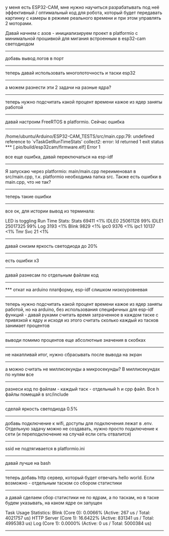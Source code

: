 у меня есть ESP32-CAM, мне нужно научиться разрабатывать под неё эффективный / оптимальный код для робота, который будет передавать картинку с камеры в режиме реального времени и при этом управлять 2 моторами.

Давай начнем с азов - инициализируем проект в platformio с  минимальной прошивкой для мигания встроенным в esp32-cam светодиодом

---

добавь вывод логов в порт

---

теперь давай использовать многопоточность и таски esp32

---

а можем разнести эти 2 задачи на разные ядра?

---

теперь нужно подсчитать какой процент времени кажое из ядер заняты работой

---

давай настроим FreeRTOS в platformio. Сейчас ошибка

---

/home/ubuntu/Arduino/ESP32-CAM_TESTS/src/main.cpp:79: undefined reference to `vTaskGetRunTimeStats'
collect2: error: ld returned 1 exit status
*** [.pio/build/esp32cam/firmware.elf] Error 1

все еще ошибка, давай переключаться на esp-idf

---

Я запускаю через platformio:
main/main.cpp переименовал в src/main.cpp, т.к. platformio необходима папка src.
Также есть ошибки в main.cpp, что не так?

---

теперь такие ошибки

---

все ок, для истории вывод из терминала:

LED is toggling
Run Time Stats:
Stats           69411           <1%
IDLE0           25061128                99%
IDLE1           25017325                99%
Log             3193            <1%
Blink           9829            <1%
ipc0            9376            <1%
ipc1            10137           <1%
Tmr Svc         21              <1%

---

давай снизим яркость светодиода до 20%

---

есть ошибки x3

---

давай разнесам по отдельным файлам код

---

*** откат на arduino платформу, esp-idf слишком низкоуровневая

---

теперь нужно подсчитать какой процент времени кажое из ядер заняты работой, но на arduino, без использования специфичных для esp-idf функций - давай руками считать время затраченное в каждом таске с привязкой к ядру и исходя из этого считать сколько каждый  из тасков занимает процентов

---

выводи помимо процентов еще абсолютные значения в скобках

---

не накапливай итог, нужно сбрасывать после вывода на экран

---

а можно считать не миллисекунды а микросекунды? В миллисекундах по нулям все 

---

разнеси код по файлам - каждый таск - отдельный h и cpp файл. Все h файлы помещай в src/include

---

сделай яркость светодиода 0.5%

---

добавь подключение к wifi, доступы для подключения лежат в .env. Отдельную задачу можно не создавать, нужно просто подключение к сети (и переподключение на случай если сеть отвалится)

---

ssid не подтягивается в platformio.ini

---

давай лучше на bash

---

теперь добавь http сервер, который будет отвечать hello world. Если возможно - отдельным таском со сбором статистики

---

а давай сделаем сбор статистики не по ядрам, а по таскам, но в таске будем указывать, на каком ядре он запущен

Task Usage Statistics:
Blink (Core 0): 0.0066% (Active: 267 us / Total: 4021757 us)
HTTP Server (Core 1): 16.6422% (Active: 831341 us / Total: 4995383 us)
Log (Core 1): 0.0000% (Active: 0 us / Total: 5000384 us)

---

